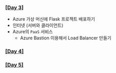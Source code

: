 ### [[Day 3]](./Day3)
- Azure 가상 머신에 Flask 프로젝트 배포하기
- 인터넷 (서버와 클라이언트)
- Azure의 `PaaS` 서비스
  - Azure Bastion 이용해서 Load Balancer 만들기

### [[Day 4]](./Day4)

### [[Day 5]](./Day5)
